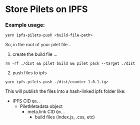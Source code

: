 # Store Pilets on IPFS

### Example usage:
```
yarn ipfs-pilets-push <build-file-path>
```

So, in the root of your pilet file...
1. create the build file ...

```
rm -rf ./dist && pilet build && pilet pack --target ./dist
```
2. push files to ipfs
```
yarn ipfs-pilets-push ./dist/counter-1.0.1.tgz
```

This will publish the files into a hash-linked ipfs folder like:

* IPFS CID `Qm..`
  * PiletMetadata object
    * meta.link CID `Qm..`
      * build files (index.js, .css, etc)

